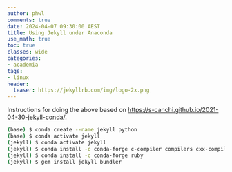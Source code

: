 ```yaml
---
author: phwl
comments: true
date: 2024-04-07 09:30:00 AEST
title: Using Jekyll under Anaconda
use_math: true
toc: true
classes: wide
categories:
- academia
tags:
- linux
header:
  teaser: https://jekyllrb.com/img/logo-2x.png
---
```


Instructions for doing the above based on <https://s-canchi.github.io/2021-04-30-jekyll-conda/>.

```bash
(base) $ conda create --name jekyll python
(base) $ conda activate jekyll
(jekyll) $ conda activate jekyll
(jekyll) $ conda install -c conda-forge c-compiler compilers cxx-compiler
(jekyll) $ conda install -c conda-forge ruby
(jekyll) $ gem install jekyll bundler

